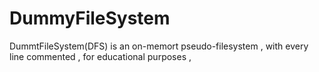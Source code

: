 # DummyFileSystem
DummtFileSystem(DFS) is an on-memort pseudo-filesystem , with every line commented , for educational purposes ,
